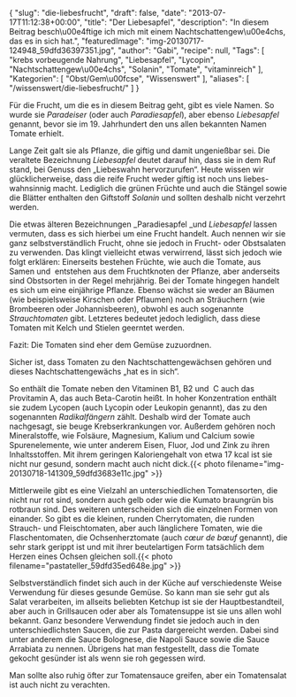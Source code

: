 {
    "slug": "die-liebesfrucht",
    "draft": false,
    "date": "2013-07-17T11:12:38+00:00",
    "title": "Der Liebesapfel",
    "description": "In diesem Beitrag besch\u00e4ftige ich mich mit einem Nachtschattengew\u00e4chs, das es in sich hat.",
    "featuredImage": "img-20130717-124948_59dfd36397351.jpg",
    "author": "Gabi",
    "recipe": null,
    "Tags": [
        "krebs vorbeugende Nahrung",
        "Liebesapfel",
        "Lycopin",
        "Nachtschattengew\u00e4chs",
        "Solanin",
        "Tomate",
        "vitaminreich"
    ],
    "Kategorien": [
        "Obst\/Gem\u00fcse",
        "Wissenswert"
    ],
    "aliases": [
        "\/wissenswert\/die-liebesfrucht\/"
    ]
}

Für die Frucht, um die es in diesem Beitrag geht, gibt es viele Namen. So wurde sie _Paradeiser_ (oder auch _Paradiesapfel_), aber ebenso _Liebesapfel_ genannt, bevor sie im 19. Jahrhundert den uns allen bekannten Namen Tomate erhielt.

Lange Zeit galt sie als Pflanze, die giftig und damit ungenießbar sei. Die veraltete Bezeichnung _Liebesapfel_ deutet darauf hin, dass sie in dem Ruf stand, bei Genuss den „Liebeswahn hervorzurufen“. Heute wissen wir glücklicherweise, dass die reife Frucht weder giftig ist noch uns liebes-wahnsinnig macht. Lediglich die grünen Früchte und auch die Stängel sowie die Blätter enthalten den Giftstoff _Solanin_ und sollten deshalb nicht verzehrt werden.

Die etwas älteren Bezeichnungen _Paradiesapfel _und _Liebesapfel_ lassen vermuten, dass es sich hierbei um eine Frucht handelt. Auch nennen wir sie ganz selbstverständlich Frucht, ohne sie jedoch in Frucht- oder Obstsalaten zu verwenden. Das klingt vielleicht etwas verwirrend, lässt sich jedoch wie folgt erklären: Einerseits bestehen Früchte, wie auch die Tomate, aus Samen und  entstehen aus dem Fruchtknoten der Pflanze, aber anderseits sind Obstsorten in der Regel mehrjährig. Bei der Tomate hingegen handelt es sich um eine einjährige Pflanze. Ebenso wächst sie weder an Bäumen (wie beispielsweise Kirschen oder Pflaumen) noch an Sträuchern (wie Brombeeren oder Johannisbeeren), obwohl es auch sogenannte _Strauchtomaten_ gibt. Letzteres bedeutet jedoch lediglich, dass diese Tomaten mit Kelch und Stielen geerntet werden.

Fazit: Die Tomaten sind eher dem Gemüse zuzuordnen.

Sicher ist, dass Tomaten zu den Nachtschattengewächsen gehören und dieses Nachtschattengewächs „hat es in sich“.

So enthält die Tomate neben den Vitaminen B1, B2 und  C auch das Provitamin A, das auch Beta-Carotin heißt. In hoher Konzentration enthält sie zudem Lycopen (auch Lycopin oder Leukopin genannt), das zu den sogenannten _Radikalfängern_ zählt. Deshalb wird der Tomate auch nachgesagt, sie beuge Krebserkrankungen vor. Außerdem gehören noch Mineralstoffe, wie Folsäure, Magnesium, Kalium und Calcium sowie Spurenelemente, wie unter anderem Eisen, Fluor, Jod und Zink zu ihren Inhaltsstoffen. Mit ihrem geringen Kaloriengehalt von etwa 17 kcal ist sie nicht nur gesund, sondern macht auch nicht dick.{{< photo filename="img-20130718-141309_59dfd3683e11c.jpg" >}} 

Mittlerweile gibt es eine Vielzahl an unterschiedlichen Tomatensorten, die nicht nur rot sind, sondern auch gelb oder wie die Kumato braungrün bis rotbraun sind. Des weiteren unterscheiden sich die einzelnen Formen von einander. So gibt es die kleinen, runden Cherrytomaten, die runden Strauch- und Fleischtomaten, aber auch länglichere Tomaten, wie die Flaschentomaten, die Ochsenherztomate (auch _cœur de bœuf_ genannt), die sehr stark gerippt ist und mit ihrer beutelartigen Form tatsächlich dem Herzen eines Ochsen gleichen soll.{{< photo filename="pastateller_59dfd35ed648e.jpg" >}} 

Selbstverständlich findet sich auch in der Küche auf verschiedenste Weise Verwendung für dieses gesunde Gemüse. So kann man sie sehr gut als Salat verarbeiten, im allseits beliebten Ketchup ist sie der Hauptbestandteil, aber auch in Grillsaucen oder aber als Tomatensuppe ist sie uns allen wohl bekannt. Ganz besondere Verwendung findet sie jedoch auch in den unterschiedlichsten Saucen, die zur Pasta dargereicht werden. Dabei sind unter anderem die Sauce Bolognese, die Napoli Sauce sowie die Sauce Arrabiata zu nennen. Übrigens hat man festgestellt, dass die Tomate gekocht gesünder ist als wenn sie roh gegessen wird.

Man sollte also ruhig öfter zur Tomatensauce greifen, aber ein Tomatensalat ist auch nicht zu verachten.